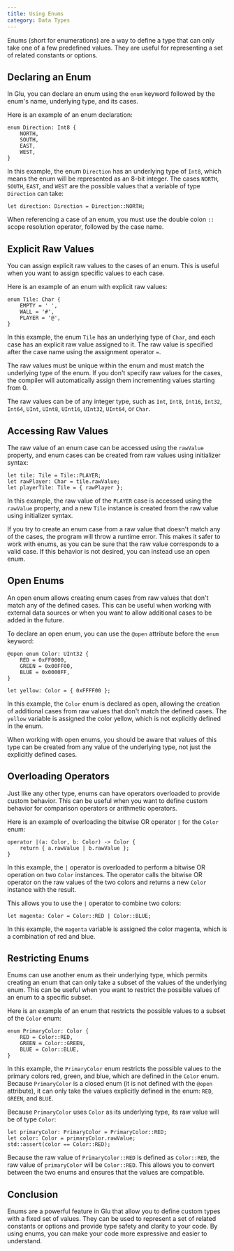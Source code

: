 ```yaml
---
title: Using Enums
category: Data Types
---
```


Enums (short for enumerations) are a way to define a type that can only take one of a few predefined values. They are useful for representing a set of related constants or options.

## Declaring an Enum

In Glu, you can declare an enum using the `enum` keyword followed by the enum's name, underlying type, and its cases. 

Here is an example of an enum declaration:

```glu
enum Direction: Int8 {
    NORTH,
    SOUTH,
    EAST,
    WEST,
}
```

In this example, the enum `Direction` has an underlying type of `Int8`, which means the enum will be represented as an 8-bit integer. The cases `NORTH`, `SOUTH`, `EAST`, and `WEST` are the possible values that a variable of type `Direction` can take:

```glu
let direction: Direction = Direction::NORTH;
```

When referencing a case of an enum, you must use the double colon `::` scope resolution operator, followed by the case name.

## Explicit Raw Values

You can assign explicit raw values to the cases of an enum. This is useful when you want to assign specific values to each case.

Here is an example of an enum with explicit raw values:

```glu
enum Tile: Char {
    EMPTY = ' ',
    WALL = '#',
    PLAYER = '@',
}
```

In this example, the enum `Tile` has an underlying type of `Char`, and each case has an explicit raw value assigned to it. The raw value is specified after the case name using the assignment operator `=`.

The raw values must be unique within the enum and must match the underlying type of the enum. If you don't specify raw values for the cases, the compiler will automatically assign them incrementing values starting from 0.

The raw values can be of any integer type, such as `Int`, `Int8`, `Int16`, `Int32`, `Int64`, `UInt`, `UInt8`, `UInt16`, `UInt32`, `UInt64`, or `Char`.

## Accessing Raw Values

The raw value of an enum case can be accessed using the `rawValue` property, and enum cases can be created from raw values using initializer syntax:

```glu
let tile: Tile = Tile::PLAYER;
let rawPlayer: Char = tile.rawValue;
let playerTile: Tile = { rawPlayer };
```

In this example, the raw value of the `PLAYER` case is accessed using the `rawValue` property, and a new `Tile` instance is created from the raw value using initializer syntax.

If you try to create an enum case from a raw value that doesn't match any of the cases, the program will throw a runtime error. This makes it safer to work with enums, as you can be sure that the raw value corresponds to a valid case. If this behavior is not desired, you can instead use an open enum.

## Open Enums

An open enum allows creating enum cases from raw values that don't match any of the defined cases. This can be useful when working with external data sources or when you want to allow additional cases to be added in the future.

To declare an open enum, you can use the `@open` attribute before the `enum` keyword:

```glu
@open enum Color: UInt32 {
    RED = 0xFF0000,
    GREEN = 0x00FF00,
    BLUE = 0x0000FF,
}

let yellow: Color = { 0xFFFF00 };
```

In this example, the `Color` enum is declared as open, allowing the creation of additional cases from raw values that don't match the defined cases. The `yellow` variable is assigned the color yellow, which is not explicitly defined in the enum.

When working with open enums, you should be aware that values of this type can be created from any value of the underlying type, not just the explicitly defined cases.

## Overloading Operators

Just like any other type, enums can have operators overloaded to provide custom behavior. This can be useful when you want to define custom behavior for comparison operators or arithmetic operators.

Here is an example of overloading the bitwise OR operator `|` for the `Color` enum:

```glu
operator |(a: Color, b: Color) -> Color {
    return { a.rawValue | b.rawValue };
}
```

In this example, the `|` operator is overloaded to perform a bitwise OR operation on two `Color` instances. The operator calls the bitwise OR operator on the raw values of the two colors and returns a new `Color` instance with the result.

This allows you to use the `|` operator to combine two colors:

```glu
let magenta: Color = Color::RED | Color::BLUE;
```

In this example, the `magenta` variable is assigned the color magenta, which is a combination of red and blue.

## Restricting Enums

Enums can use another enum as their underlying type, which permits creating an enum that can only take a subset of the values of the underlying enum. This can be useful when you want to restrict the possible values of an enum to a specific subset.

Here is an example of an enum that restricts the possible values to a subset of the `Color` enum:

```glu
enum PrimaryColor: Color {
    RED = Color::RED,
    GREEN = Color::GREEN,
    BLUE = Color::BLUE,
}
```

In this example, the `PrimaryColor` enum restricts the possible values to the primary colors red, green, and blue, which are defined in the `Color` enum. Because `PrimaryColor` is a closed enum (it is not defined with the `@open` attribute), it can only take the values explicitly defined in the enum: `RED`, `GREEN`, and `BLUE`.

Because `PrimaryColor` uses `Color` as its underlying type, its raw value will be of type `Color`:

```glu
let primaryColor: PrimaryColor = PrimaryColor::RED;
let color: Color = primaryColor.rawValue;
std::assert(color == Color::RED);
```

Because the raw value of `PrimaryColor::RED` is defined as `Color::RED`, the raw value of `primaryColor` will be `Color::RED`. This allows you to convert between the two enums and ensures that the values are compatible.

## Conclusion

Enums are a powerful feature in Glu that allow you to define custom types with a fixed set of values. They can be used to represent a set of related constants or options and provide type safety and clarity to your code. By using enums, you can make your code more expressive and easier to understand.
